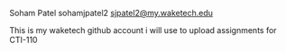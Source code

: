 Soham Patel
sohamjpatel2
sjpatel2@my.waketech.edu

This is my waketech github account i will use to upload assignments for CTI-110